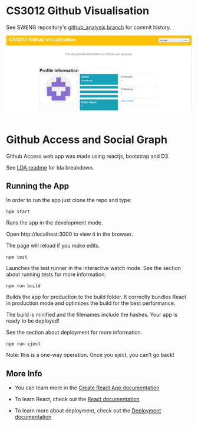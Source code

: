 # CS3012 Github Visualisation

See SWENG repository's [github_analysis branch](https://github.com/mccroare/SWENG/tree/github_analysis/src) for commit history.

![alt text](https://github.com/mccroare/CS3012GithubVisualisation/blob/master/2019-11-29%20(3).png?raw=true "Title")
```
```

# Github Access and Social Graph
Github Access web app was made using reactjs, bootstrap and D3.

See [LDA readme](https://github.com/mccroare/SWENG/tree/github_analysis/src/lda) for lda breakdown.


## Running the App
In order to run the app just clone the repo and type:
```
npm start
```
Runs the app in the development mode.

Open http://localhost:3000 to view it in the browser.

The page will reload if you make edits.


```
npm test
```

Launches the test runner in the interactive watch mode.
See the section about running tests for more information.



```
npm run build
```

Builds the app for production to the build folder.
It correctly bundles React in production mode and optimizes the build for the best performance.

The build is minified and the filenames include the hashes.
Your app is ready to be deployed!

See the section about deployment for more information.


```
npm run eject
```
Note: this is a one-way operation. Once you eject, you can’t go back!



## More  Info
- You can learn more in the [Create React App documentation](https://create-react-app.dev/docs/getting-started/)

- To learn React, check out the [React documentation](https://reactjs.org/)

- To learn more about deployment, check out the [Deployment documentation](https://facebook.github.io/create-react-app/docs/deployment)
